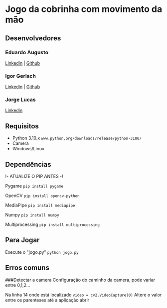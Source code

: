# Jogo da cobrinha com movimento da mão

## Desenvolvedores

### Eduardo Augusto
  [Linkedin](https://www.linkedin.com/in/eduardo-a-m-junior/) | [Github](https://github.com/eduardoamjunior)
### Igor Gerlach
  [Linkedin](https://www.linkedin.com/in/igor-costa-gerlach-a9a777294/) | [Github](https://github.com/gerlachsg)
### Jorge Lucas
  [Linkedin](https://www.linkedin.com/in/jorge-lucas-fernandes-2a848034b/)

## Requisitos

- Python 3.10.x ```www.python.org/downloads/release/python-3100/```
- Camera
- Windows/Linux

## Dependências

!- ATUALIZE O PIP ANTES -!

Pygame 
```pip install pygame```

OpenCV
```pip install opencv-python```

MediaPipe
```pip install mediapipe```

Numpy
```pip install numpy```

Multiprocessing
```pip install multiprocessing```

## Para Jogar

Execute o "jogo.py"
```python jogo.py```

## Erros comuns

###Detectar a camera
Configuração do caminho da camera, pode variar entre 0,1,2...

Na linha 14 onde está localizado
```video = cv2.VideoCapture(0)```
Altere o valor entre os parenteses até a aplicação abrir


